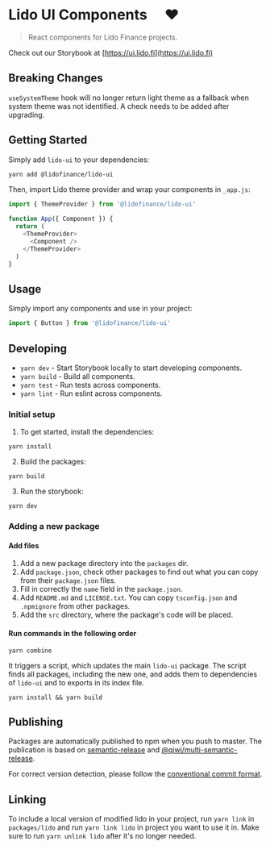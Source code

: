 # Lido UI Components &emsp;❤️

> React components for Lido Finance projects.

Check out our Storybook at [https://ui.lido.fi](https://ui.lido.fi)

## Breaking Changes

`useSystemTheme` hook will no longer return light theme as a fallback when system theme was not identified. A check needs to be added after upgrading.

## Getting Started

Simply add `lido-ui` to your dependencies:

```bash
yarn add @lidofinance/lido-ui
```

Then, import Lido theme provider and wrap your components in `_app.js`:

```js
import { ThemeProvider } from '@lidofinance/lido-ui'

function App({ Component }) {
  return (
    <ThemeProvider>
      <Component />
    </ThemeProvider>
  )
}
```

## Usage

Simply import any components and use in your project:

```js
import { Button } from '@lidofinance/lido-ui'
```

## Developing

- `yarn dev` - Start Storybook locally to start developing components.
- `yarn build` - Build all components.
- `yarn test` - Run tests across components.
- `yarn lint` - Run eslint across components.

### Initial setup

1. To get started, install the dependencies:

```
yarn install
```

2. Build the packages:

```
yarn build
```

3. Run the storybook:

```
yarn dev
```

### Adding a new package

#### Add files

1. Add a new package directory into the `packages` dir.
2. Add `package.json`, check other packages to find out what you can copy from their `package.json` files.
3. Fill in correctly the `name` field in the `package.json`.
4. Add `README.md` and `LICENSE.txt`. You can copy `tsconfig.json` and `.npmignore` from other packages.
5. Add the `src` directory, where the package's code will be placed.

#### Run commands in the following order

```
yarn combine
```

It triggers a script, which updates the main `lido-ui` package. The script finds all packages, including the new one,
and adds them to dependencies of `lido-ui` and to exports in its index file.

```
yarn install && yarn build
```

## Publishing

Packages are automatically published to npm when you push to master. The publication is based on [semantic-release](https://github.com/semantic-release/semantic-release) and [@qiwi/multi-semantic-release](https://github.com/qiwi/multi-semantic-release).

For correct version detection, please follow the [conventional commit format](https://www.conventionalcommits.org/en/v1.0.0/).

## Linking

To include a local version of modified lido in your project, run `yarn link` in `packages/lido` and run `yarn link lido` in project you want to use it in. Make sure to run `yarn unlink lido` after it's no longer needed.

